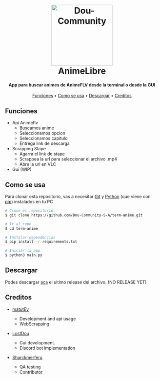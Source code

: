 
<h1 align="center">
  <br>
  <a href="https://github.com/Dou-Community-S-A"><img src="https://i.imgur.com/eLhJL09.png" alt="Dou-Community" width="200"></a>
  <br>
  AnimeLibre
  <br>
</h1>

<h4 align="center">App para buscar animes de AnimeFLV desde la terminal o desde la GUI</h4>

<p align="center">
  <a href="#Funciones">Funciones</a> •
  <a href="#Como se usa">Como se usa</a> •
  <a href="#Descargar">Descargar</a> •
  <a href="#Creditos">Creditos</a> 
</p>


## Funciones

* Api Animeflv
  - Buscamos anime
  - Seleccionamos opcion
  - Seleccionamos capitulo
  - Entrega link de descarga
* Scrapping Stape
  - Agarra el link de stape
  - Scrappea la url para seleccionar el archivo .mp4
  - Abre la url en VLC
* Gui (WIP)

## Como se usa

Para clonar esta repositorio, vas a necesitar [Git](https://git-scm.com) y [Python](https://www.python.org/downloads/) (que viene con [pip](https://pypi.org/project/pip/)) instalados en tu PC

```bash
# Clone el repositorio.
$ git clone https://github.com/Dou-Community-S-A/term-anime.git

# Ir al repo
$ cd term-anime

# Instalar dependencias
$ pip install -r requirements.txt

# Iniciar la app
$ python3 main.py
```

## Descargar

Podes descargar [aca](---) el ultimo release del archivo. (NO RELEASE YET)


## Creditos

* [matutEv](https://github.com/matiasdante)
  -  Development and api usage
  -  WebScrapping
    
* [LostDou](https://github.com/lostdou)
  -  Gui development.
  -  Discord bot implementation
    
* [Sharckmerferu](https://github.com/Shackmerferu)
  -  QA testing
  -  Contributor
